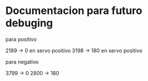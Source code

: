 # Documentacion para futuro debuging

para positivo

2189 -> 0 en servo positivo
3198 -> 180 en servo positivo

para negativo

3799 -> 0
2800 -> 180